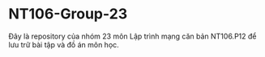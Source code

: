 # NT106-Group-23
Đây là repository của nhóm 23 môn Lập trình mạng căn bản NT106.P12 để lưu trữ bài tập và đồ án môn học.
